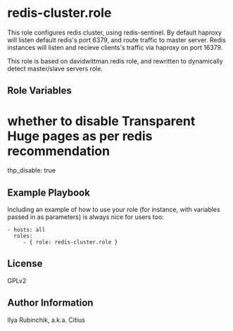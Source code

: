 redis-cluster.role
=========

This role configures redis cluster, using redis-sentinel.
By default haproxy will listen default redis's port 6379, and route traffic to master server.
Redis instances will listen and recieve clients's traffic via haproxy on port 16379.

This role is based on davidwittman.redis role, and rewritten to dynamically detect master/slave servers role.

Role Variables
--------------

# whether to disable Transparent Huge pages as per redis recommendation
thp_disable: true

Example Playbook
----------------

Including an example of how to use your role (for instance, with variables passed in as parameters) is always nice for users too:

    - hosts: all
      roles:
         - { role: redis-cluster.role }

License
-------

GPLv2

Author Information
------------------

Ilya Rubinchik, a.k.a. Citius
